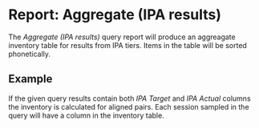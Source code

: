 # Report: Aggregate (IPA results)

The *Aggregate (IPA results)* query report will produce an aggreagate inventory table for results from IPA tiers.  Items in the table will be sorted phonetically.

## Example

If the given query results contain both *IPA Target* and *IPA Actual* columns the inventory is calculated for aligned pairs.  Each session sampled in the query will have a column in the inventory table.

